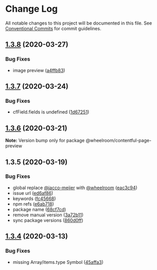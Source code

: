 # Change Log

All notable changes to this project will be documented in this file.
See [Conventional Commits](https://conventionalcommits.org) for commit guidelines.

## [1.3.8](https://github.com/wheelroom/wheelroom/compare/@wheelroom/contentful-page-preview@1.3.7...@wheelroom/contentful-page-preview@1.3.8) (2020-03-27)


### Bug Fixes

* image preview ([a4ffb83](https://github.com/wheelroom/wheelroom/commit/a4ffb83cc0cd9caa76f49a7b2b5ebd8968456263))





## [1.3.7](https://github.com/wheelroom/wheelroom/compare/@wheelroom/contentful-page-preview@1.3.6...@wheelroom/contentful-page-preview@1.3.7) (2020-03-24)


### Bug Fixes

* cfField.fields is undefined ([1d67251](https://github.com/wheelroom/wheelroom/commit/1d67251ab1f6dcb026bd1a2b6654148e1456ca9b))





## [1.3.6](https://github.com/wheelroom/wheelroom/compare/@wheelroom/contentful-page-preview@1.3.5...@wheelroom/contentful-page-preview@1.3.6) (2020-03-21)

**Note:** Version bump only for package @wheelroom/contentful-page-preview





## 1.3.5 (2020-03-19)


### Bug Fixes

* global replace [@jacco-meijer](https://github.com/jacco-meijer) with [@wheelroom](https://github.com/wheelroom) ([eac3c94](https://github.com/wheelroom/wheelroom/commit/eac3c949381a2a5ce2a7aa656f458681b680dc6c))
* issue url ([ed6af86](https://github.com/wheelroom/wheelroom/commit/ed6af864c251bcba2731ce3890c6c3a498d97cad))
* keywords ([fc45668](https://github.com/wheelroom/wheelroom/commit/fc456689bb0ad07a8f848ff962f48400e0afbcc1))
* npm refs ([e6ab718](https://github.com/wheelroom/wheelroom/commit/e6ab718a873361116950353de328502405a771cd))
* package name ([68cf7cd](https://github.com/wheelroom/wheelroom/commit/68cf7cd473b9c8b35144c37768e2311c51a90c75))
* remove manual version ([3a72b11](https://github.com/wheelroom/wheelroom/commit/3a72b118a6b688e94ac6ae9da05a0e3b7561696a))
* sync package versions ([860d0ff](https://github.com/wheelroom/wheelroom/commit/860d0ffe09d318c42d71351cd7f4ba7951e6b882))





## [1.3.4](https://github.com/jaccomeijer/contentful-page-preview/compare/@wheelroom/contentful-page-preview@1.3.3...@wheelroom/contentful-page-preview@1.3.4) (2020-03-13)


### Bug Fixes

* missing Array/items.type Symbol ([45affa3](https://github.com/jaccomeijer/contentful-page-preview/commit/45affa3463ded3c8fd85844365ac9ea5a47421d4))



